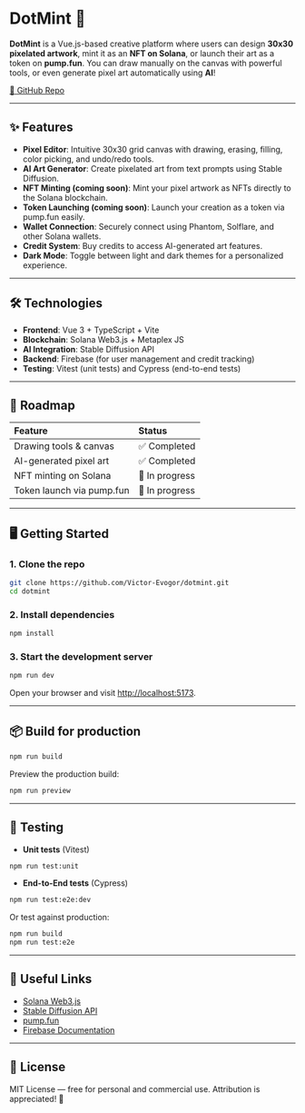 # DotMint 🎨

**DotMint** is a Vue.js-based creative platform where users can design **30x30 pixelated artwork**, mint it as an **NFT on Solana**, or launch their art as a token on **pump.fun**. You can draw manually on the canvas with powerful tools, or even generate pixel art automatically using **AI**!

[🔗 GitHub Repo](https://github.com/Victor-Evogor/dotmint.git)

---

## ✨ Features

- **Pixel Editor**: Intuitive 30x30 grid canvas with drawing, erasing, filling, color picking, and undo/redo tools.
- **AI Art Generator**: Create pixelated art from text prompts using Stable Diffusion.
- **NFT Minting (coming soon)**: Mint your pixel artwork as NFTs directly to the Solana blockchain.
- **Token Launching (coming soon)**: Launch your creation as a token via pump.fun easily.
- **Wallet Connection**: Securely connect using Phantom, Solflare, and other Solana wallets.
- **Credit System**: Buy credits to access AI-generated art features.
- **Dark Mode**: Toggle between light and dark themes for a personalized experience.

---

## 🛠️ Technologies

- **Frontend**: Vue 3 + TypeScript + Vite
- **Blockchain**: Solana Web3.js + Metaplex JS
- **AI Integration**: Stable Diffusion API
- **Backend**: Firebase (for user management and credit tracking)
- **Testing**: Vitest (unit tests) and Cypress (end-to-end tests)

---

## 🚀 Roadmap

| Feature                   | Status         |
| :------------------------ | :------------- |
| Drawing tools & canvas    | ✅ Completed   |
| AI-generated pixel art    | ✅ Completed   |
| NFT minting on Solana     | 🚧 In progress |
| Token launch via pump.fun | 🚧 In progress |

---

## 🖥️ Getting Started

### 1. Clone the repo

```bash
git clone https://github.com/Victor-Evogor/dotmint.git
cd dotmint
```

### 2. Install dependencies

```bash
npm install
```

### 3. Start the development server

```bash
npm run dev
```

Open your browser and visit [http://localhost:5173](http://localhost:5173).

---

## 📦 Build for production

```bash
npm run build
```

Preview the production build:

```bash
npm run preview
```

---

## 🧪 Testing

- **Unit tests** (Vitest)

```bash
npm run test:unit
```

- **End-to-End tests** (Cypress)

```bash
npm run test:e2e:dev
```

Or test against production:

```bash
npm run build
npm run test:e2e
```

---

## 🔗 Useful Links

- [Solana Web3.js](https://solana-labs.github.io/solana-web3.js/)
- [Stable Diffusion API](https://stability.ai/)
- [pump.fun](https://pump.fun/)
- [Firebase Documentation](https://firebase.google.com/docs)

---

## 📄 License

MIT License — free for personal and commercial use. Attribution is appreciated! 🚀